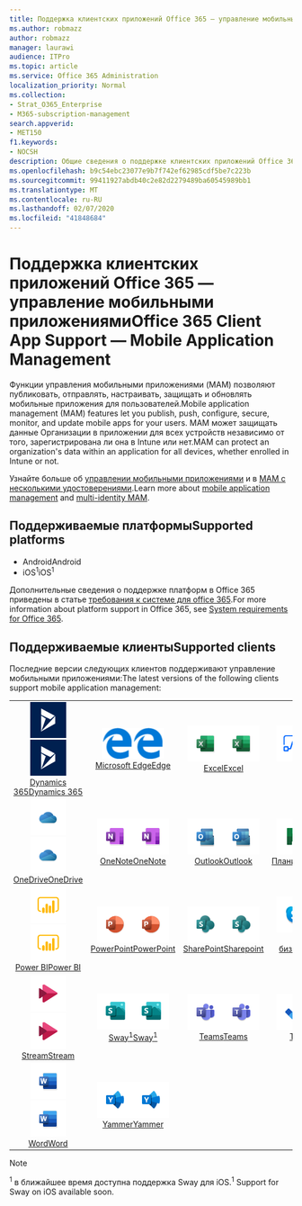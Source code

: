 ```yaml
---
title: Поддержка клиентских приложений Office 365 — управление мобильными приложениями
ms.author: robmazz
author: robmazz
manager: laurawi
audience: ITPro
ms.topic: article
ms.service: Office 365 Administration
localization_priority: Normal
ms.collection:
- Strat_O365_Enterprise
- M365-subscription-management
search.appverid:
- MET150
f1.keywords:
- NOCSH
description: Общие сведения о поддержке клиентских приложений Office 365 для управления мобильными приложениями
ms.openlocfilehash: b9c54ebc23077e9b7f742ef62985cdf5be7c223b
ms.sourcegitcommit: 99411927abdb40c2e82d2279489ba60545989bb1
ms.translationtype: MT
ms.contentlocale: ru-RU
ms.lasthandoff: 02/07/2020
ms.locfileid: "41848684"
---
```

# <a name="office-365-client-app-support--mobile-application-management"></a><span data-ttu-id="61344-103">Поддержка клиентских приложений Office 365 — управление мобильными приложениями</span><span class="sxs-lookup"><span data-stu-id="61344-103">Office 365 Client App Support — Mobile Application Management</span></span>

<span data-ttu-id="61344-104">Функции управления мобильными приложениями (MAM) позволяют публиковать, отправлять, настраивать, защищать и обновлять мобильные приложения для пользователей.</span><span class="sxs-lookup"><span data-stu-id="61344-104">Mobile application management (MAM) features let you publish, push, configure, secure, monitor, and update mobile apps for your users.</span></span> <span data-ttu-id="61344-105">MAM может защищать данные Организации в приложении для всех устройств независимо от того, зарегистрирована ли она в Intune или нет.</span><span class="sxs-lookup"><span data-stu-id="61344-105">MAM can protect an organization's data within an application for all devices, whether enrolled in Intune or not.</span></span>

<span data-ttu-id="61344-106">Узнайте больше об [управлении мобильными приложениями](https://docs.microsoft.com/intune/mam-faq) и в [MAM с несколькими удостоверениями](https://docs.microsoft.com/intune/app-protection-policy).</span><span class="sxs-lookup"><span data-stu-id="61344-106">Learn more about [mobile application management](https://docs.microsoft.com/intune/mam-faq) and [multi-identity MAM](https://docs.microsoft.com/intune/app-protection-policy).</span></span>

## <a name="supported-platforms"></a><span data-ttu-id="61344-107">Поддерживаемые платформы</span><span class="sxs-lookup"><span data-stu-id="61344-107">Supported platforms</span></span>

 - <span data-ttu-id="61344-108">Android</span><span class="sxs-lookup"><span data-stu-id="61344-108">Android</span></span>
 - <span data-ttu-id="61344-109">iOS<sup>1</sup></span><span class="sxs-lookup"><span data-stu-id="61344-109">iOS<sup>1</sup></span></span>

<span data-ttu-id="61344-110">Дополнительные сведения о поддержке платформ в Office 365 приведены в статье [требования к системе для office 365](https://products.office.com/office-system-requirements).</span><span class="sxs-lookup"><span data-stu-id="61344-110">For more information about platform support in Office 365, see [System requirements for Office 365](https://products.office.com/office-system-requirements).</span></span>

## <a name="supported-clients"></a><span data-ttu-id="61344-111">Поддерживаемые клиенты</span><span class="sxs-lookup"><span data-stu-id="61344-111">Supported clients</span></span>

<span data-ttu-id="61344-112">Последние версии следующих клиентов поддерживают управление мобильными приложениями:</span><span class="sxs-lookup"><span data-stu-id="61344-112">The latest versions of the following clients support mobile application management:</span></span>

| | | | | | |
|:---:|:---:|:---:|:---:|:---:|:---:|
| <span data-ttu-id="61344-113">![Значок Dynamics 365](media/o365-dynamics365-64x64.png)</span><span class="sxs-lookup"><span data-stu-id="61344-113">![Dynamics 365 icon](media/o365-dynamics365-64x64.png)</span></span> <br> [<span data-ttu-id="61344-114">Dynamics 365</span><span class="sxs-lookup"><span data-stu-id="61344-114">Dynamics 365</span></span>](https://dynamics.microsoft.com) | <span data-ttu-id="61344-115">![Значок пограничного сервера](media/o365-edge-64x64.png)</span><span class="sxs-lookup"><span data-stu-id="61344-115">![Edge icon](media/o365-edge-64x64.png)</span></span> <br> [<span data-ttu-id="61344-116">Microsoft Edge</span><span class="sxs-lookup"><span data-stu-id="61344-116">Edge</span></span>](https://www.microsoft.com/windows/microsoft-edge) | <span data-ttu-id="61344-117">![Значок Excel](media/o365-excel-64x64.png)</span><span class="sxs-lookup"><span data-stu-id="61344-117">![Excel icon](media/o365-excel-64x64.png)</span></span> <br> [<span data-ttu-id="61344-118">Excel</span><span class="sxs-lookup"><span data-stu-id="61344-118">Excel</span></span>](https://products.office.com/excel) | <span data-ttu-id="61344-119">![Значок Flow](media/o365-flow-64x64.png)</span><span class="sxs-lookup"><span data-stu-id="61344-119">![Flow icon](media/o365-flow-64x64.png)</span></span> <br> [<span data-ttu-id="61344-120">Flow</span><span class="sxs-lookup"><span data-stu-id="61344-120">Flow</span></span>](https://flow.microsoft.com) | <span data-ttu-id="61344-121">![Значок Kaizala](media/o365-kaizala-64x64.png)</span><span class="sxs-lookup"><span data-stu-id="61344-121">![Kaizala icon](media/o365-kaizala-64x64.png)</span></span> <br> [<span data-ttu-id="61344-122">Kaizala</span><span class="sxs-lookup"><span data-stu-id="61344-122">Kaizala</span></span>](https://products.office.com/en/business/microsoft-kaizala) 
| <span data-ttu-id="61344-123">![Значок OneDrive для бизнеса](media/o365-OneDrive-64x64.png)</span><span class="sxs-lookup"><span data-stu-id="61344-123">![OneDrive for Business icon](media/o365-OneDrive-64x64.png)</span></span> <br> [<span data-ttu-id="61344-124">OneDrive</span><span class="sxs-lookup"><span data-stu-id="61344-124">OneDrive</span></span>](https://products.office.com/onedrive-for-business/online-cloud-storage) | <span data-ttu-id="61344-125">![Значок OneNote](media/o365-OneNote-64x64.png)</span><span class="sxs-lookup"><span data-stu-id="61344-125">![OneNote icon](media/o365-OneNote-64x64.png)</span></span> <br> [<span data-ttu-id="61344-126">OneNote</span><span class="sxs-lookup"><span data-stu-id="61344-126">OneNote</span></span>](https://products.office.com/onenote) | <span data-ttu-id="61344-127">![Значок Outlook](media/o365-outlook-64x64.png)</span><span class="sxs-lookup"><span data-stu-id="61344-127">![Outlook icon](media/o365-outlook-64x64.png)</span></span> <br> [<span data-ttu-id="61344-128">Outlook</span><span class="sxs-lookup"><span data-stu-id="61344-128">Outlook</span></span>](https://products.office.com/outlook) | <span data-ttu-id="61344-129">![Значок Планировщика](media/o365-planner-64x64.png)</span><span class="sxs-lookup"><span data-stu-id="61344-129">![Planner icon](media/o365-planner-64x64.png)</span></span> <br> [<span data-ttu-id="61344-130">Планировщик</span><span class="sxs-lookup"><span data-stu-id="61344-130">Planner</span></span>](https://products.office.com/business/task-management-software) | <span data-ttu-id="61344-131">![Значок PowerApps](media/o365-powerapps-64x64.png)</span><span class="sxs-lookup"><span data-stu-id="61344-131">![PowerApps icon](media/o365-powerapps-64x64.png)</span></span> <br> [<span data-ttu-id="61344-132">PowerApps</span><span class="sxs-lookup"><span data-stu-id="61344-132">PowerApps </span></span>](https://powerapps.microsoft.com) 
| <span data-ttu-id="61344-133">![Значок PowerBI](media/o365-powerbi-64x64.png)</span><span class="sxs-lookup"><span data-stu-id="61344-133">![PowerBI icon](media/o365-powerbi-64x64.png)</span></span> <br> [<span data-ttu-id="61344-134">Power BI</span><span class="sxs-lookup"><span data-stu-id="61344-134">Power BI</span></span>](https://powerbi.microsoft.com) | <span data-ttu-id="61344-135">![Значок PowerPoint](media/o365-powerpoint-64x64.png)</span><span class="sxs-lookup"><span data-stu-id="61344-135">![PowerPoint icon](media/o365-powerpoint-64x64.png)</span></span> <br> [<span data-ttu-id="61344-136">PowerPoint</span><span class="sxs-lookup"><span data-stu-id="61344-136">PowerPoint</span></span>](https://products.office.com/powerpoint) | <span data-ttu-id="61344-137">![Значок SharePoint](media/o365-sharepoint-64x64.png)</span><span class="sxs-lookup"><span data-stu-id="61344-137">![SharePoint icon](media/o365-sharepoint-64x64.png)</span></span> <br> [<span data-ttu-id="61344-138">SharePoint</span><span class="sxs-lookup"><span data-stu-id="61344-138">Sharepoint</span></span>](https://products.office.com/sharepoint) | <span data-ttu-id="61344-139">![Значок Skype для бизнеса](media/o365-skypeforbusiness-64x64.png)</span><span class="sxs-lookup"><span data-stu-id="61344-139">![Skype for Business icon](media/o365-skypeforbusiness-64x64.png)</span></span> <br> [<span data-ttu-id="61344-140">Skype для <br> бизнеса</span><span class="sxs-lookup"><span data-stu-id="61344-140">Skype for <br> Business</span></span>](https://www.skype.com/business/) | <span data-ttu-id="61344-141">![Значок StaffHub](media/o365-staffhub-64x64.png)</span><span class="sxs-lookup"><span data-stu-id="61344-141">![StaffHub icon](media/o365-staffhub-64x64.png)</span></span> <br> [<span data-ttu-id="61344-142">StaffHub</span><span class="sxs-lookup"><span data-stu-id="61344-142">StaffHub</span></span>](https://products.office.com/microsoft-staffhub/staff-scheduling-software) 
| <span data-ttu-id="61344-143">![Значок Stream](media/o365-stream-64x64.png)</span><span class="sxs-lookup"><span data-stu-id="61344-143">![Stream icon](media/o365-stream-64x64.png)</span></span> <br> [<span data-ttu-id="61344-144">Stream</span><span class="sxs-lookup"><span data-stu-id="61344-144">Stream</span></span>](https://stream.microsoft.com) | <span data-ttu-id="61344-145">![Значок Sway](media/o365-sway-64x64.png)</span><span class="sxs-lookup"><span data-stu-id="61344-145">![Sway icon](media/o365-sway-64x64.png)</span></span> <br> [<span data-ttu-id="61344-146">Sway<sup>1</sup></span><span class="sxs-lookup"><span data-stu-id="61344-146">Sway<sup>1</sup></span></span>](https://sway.com) | <span data-ttu-id="61344-147">![Значок Teams](media/o365-teams-64x64.png)</span><span class="sxs-lookup"><span data-stu-id="61344-147">![Teams icon](media/o365-teams-64x64.png)</span></span> <br> [<span data-ttu-id="61344-148">Teams</span><span class="sxs-lookup"><span data-stu-id="61344-148">Teams</span></span>](https://products.office.com/microsoft-teams/group-chat-software) | <span data-ttu-id="61344-149">![Значок "to do"](media/o365-todo-64x64.png)</span><span class="sxs-lookup"><span data-stu-id="61344-149">![To Do icon](media/o365-todo-64x64.png)</span></span> <br> [<span data-ttu-id="61344-150">To-Do</span><span class="sxs-lookup"><span data-stu-id="61344-150">To Do</span></span>](https://todo.microsoft.com) | <span data-ttu-id="61344-151">![Значок Visio](media/o365-visio-64x64.png)</span><span class="sxs-lookup"><span data-stu-id="61344-151">![Visio icon](media/o365-visio-64x64.png)</span></span> <br> [<span data-ttu-id="61344-152">Visio</span><span class="sxs-lookup"><span data-stu-id="61344-152">Visio</span></span>](https://products.office.com/visio/flowchart-software) 
| <span data-ttu-id="61344-153">![Значок Word](media/o365-word-64x64.png)</span><span class="sxs-lookup"><span data-stu-id="61344-153">![Word icon](media/o365-word-64x64.png)</span></span> <br> [<span data-ttu-id="61344-154">Word</span><span class="sxs-lookup"><span data-stu-id="61344-154">Word</span></span>](https://products.office.com/word) | <span data-ttu-id="61344-155">![Значок Yammer](media/o365-yammer-64x64.png)</span><span class="sxs-lookup"><span data-stu-id="61344-155">![Yammer icon](media/o365-yammer-64x64.png)</span></span> <br> [<span data-ttu-id="61344-156">Yammer</span><span class="sxs-lookup"><span data-stu-id="61344-156">Yammer</span></span>](https://products.office.com/yammer/yammer-overview)

> [!NOTE]
> <span data-ttu-id="61344-157"><sup>1</sup> в ближайшее время доступна поддержка Sway для iOS.</span><span class="sxs-lookup"><span data-stu-id="61344-157"><sup>1</sup> Support for Sway on iOS available soon.</span></span>